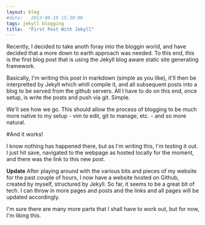 ```yaml
---
layout: blog
#date:   2013-08-19 15:30:06
tags: jekyll blogging
title:  "First Post With Jekyll"
---
```

Recently, I decided to take anoth foray into the bloggin world, and have decided
that a more down to earth approach was needed. To this end, this is the first
blog post that is using the Jekyll blog aware static site generating framework.

Basically, I'm writing this post in markdown (simple as you like), it'll then be
interpretted by Jekyll which whill compile it, and all subsequent posts into a
blog to be served from the github servers. All I have to do on this end, once
setup, is write the posts and push via git. Simple.

We'll see how we go. This should allow the process of blogging to be much more
native to my setup - vim to edit, git to manage, etc. - and so more natural.

#And it works!

I know nothing has happened there, but as I'm writing this, I'm testing it out.
I just hit save, navigated to the webpage as hosted locally for the moment, and
there was the link to this new post.

**Update**
After playing around with the various bits and pieces of my website for the past
couple of hours, I now have a website hosted on Github, created by myself,
structured by Jekyll. So far, it seems to be a great bit of tech. I can throw in
more pages and posts and the links and all pages will be updated accordingly.

I'm sure there are many more parts that I shall have to work out, but for now,
I'm liking this.
